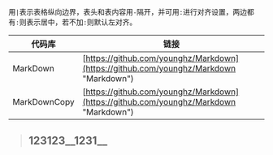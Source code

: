 用`|`表示表格纵向边界，表头和表内容用`-`隔开，并可用`:`进行对齐设置，两边都有`:`则表示居中，若不加`:`则默认左对齐。

|代码库|链接|
|------------------------------------|------------------------------------|
|MarkDown|[https://github.com/younghz/Markdown](https://github.com/younghz/Markdown "Markdown")|
|MarkDownCopy|[https://github.com/younghz/Markdown](https://github.com/younghz/Markdown "Markdown")|


> ## 123123__1231__
